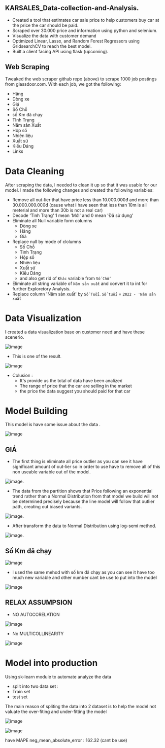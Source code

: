 ## KARSALES_Data-collection-and-Analysis.

* Created a tool that estimates car sale price to help customers buy car at the price the car should be paid.
* Scraped over 30.000 price and information using python and selenium.
* Visualize the data with customer demand
* Optimized Linear, Lasso, and Random Forest Regressors using GridsearchCV to reach the best model.
* Built a client facing API using flask (upcoming).
## Web Scraping
Tweaked the web scraper github repo (above) to scrape 1000 job postings from glassdoor.com. With each job, we got the following:
*	Hãng
*	Dòng xe
*	Giá
*	Số Chỗ
*	số Km đã chạy
*	Tình Trạng
*	Năm sản Xuất
*	Hộp số
*	Nhiên liệu
*	Xuất sứ
*	Kiểu Dáng
*	Links
# Data Cleaning
After scraping the data, I needed to clean it up so that it was usable for our model. I made the following changes and created the following variables:
* Remove all out-lier that have price less than 10.000.000đ and more than 30.000.000.000đ (cause what i have seen that less than 10m is all meterial and more than 30b is not a real car)
* Decode 'Tình Trạng' 1 mean 'Mới' and 0 mean 'Đã sử dụng'
* Eliminate all Null variable form columns 
  * Dòng xe
  * Hãng
  * Giá  
* Replace null by mode of clolumns  
  * Số Chỗ
  * Tình Trạng 
  * Hộp số
  * Nhiên liệu 
  * Xuất sứ 
  * Kiểu Dáng 
  * and also get rid of `Khác` variable from `Số Chỗ` 
* Eliminate all string variable of `Năm sản xuất` and convert it to int for further Exploretory Analysis.
* Replace column 'Năm sản xuất' by `Số Tuổi`. `Số tuổi` = `2022 - 'Năm sản xuất`
# Data Visualization
I created a data visualization base on customer need and have these scenerio.

![image](https://user-images.githubusercontent.com/98181828/157670277-1b23ad49-b6a8-401e-a664-9c30f9652e05.png)

* This is one of the result.

![image](https://user-images.githubusercontent.com/98181828/157670584-2b91fb85-1e57-482b-b552-17c12c236931.png)

* Colusion : 
  * It's provide us the total of data have been analized
  * The range of price that the car are selling in the market
  * the price the data suggest you should paid for that car

# Model Building
This model is have some issue about the data .

![image](https://user-images.githubusercontent.com/98181828/157665811-2a244cd1-7c6f-4450-b900-264ba7807fb9.png)

## GIÁ
* The first thing is eliminate all price outlier as you can see it have significant amount of out-lier so in order to use have to remove all of this non useable variable out of the model.

![image](https://user-images.githubusercontent.com/98181828/157663266-f3188a9a-e5d5-4eb2-895a-e049d59e89c7.png).

* The data from the partition shows that Price following an exponential trend rather than a Normal Distribution from that model we build will not be determined precisely because the line model will follow that outlier path, creating out biased variants.

![image](https://user-images.githubusercontent.com/98181828/157663380-52b14b61-be39-49f9-9829-9999abd0dd04.png).

* After transform the data to Normal Distribution using log-semi method.

![image](https://user-images.githubusercontent.com/98181828/157663936-c6cdf27b-affa-44a9-a6fd-d93a2d9ca39c.png).
## Số Km đã chạy

![image](https://user-images.githubusercontent.com/98181828/157666215-9c6c9882-3954-43df-a4d5-b164cb20517d.png)

* I used the same mehod with số km đã chạy as you can see it have too much new variable and other number cant be use to put into the model 

![image](https://user-images.githubusercontent.com/98181828/157665954-0bce0763-b2d8-4350-a18d-0015789ed337.png)

## RELAX ASSUMPSION
* NO AUTOCORELATION

![image](https://user-images.githubusercontent.com/98181828/157666337-69c13628-2478-4b78-8094-83c77712a74d.png)

* No MULTICOLLINEARITY

![image](https://user-images.githubusercontent.com/98181828/157666540-e3cc7345-ea7e-4413-9219-3c4e2957104a.png)

# Model into production
Using sk-learn module to automate analyze the data
* split into two data set :
 * Train set  
 * test set

The main reason of spliting the data into 2 dataset is to help the model not valuate the over-fiting and under-fitting the model

![image](https://user-images.githubusercontent.com/98181828/157718042-09694798-7530-46d3-8df7-f83adc5b316e.png)


![image](https://user-images.githubusercontent.com/98181828/157666835-640c1e1b-447f-46cd-b089-14f008ba1efb.png)

have MAPE 
neg_mean_absolute_error : 162.32 (cant be use)
